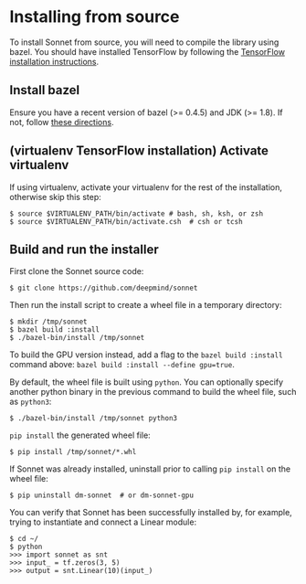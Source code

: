 # Installing from source

To install Sonnet from source, you will need to compile the library using bazel.
You should have installed TensorFlow by following the [TensorFlow installation
instructions](https://www.tensorflow.org/install/).

## Install bazel

Ensure you have a recent version of bazel (>= 0.4.5) and JDK (>= 1.8). If not,
follow [these directions](https://bazel.build/versions/master/docs/install.html).

## (virtualenv TensorFlow installation) Activate virtualenv

If using virtualenv, activate your virtualenv for the rest of the installation,
otherwise skip this step:

```shell
$ source $VIRTUALENV_PATH/bin/activate # bash, sh, ksh, or zsh
$ source $VIRTUALENV_PATH/bin/activate.csh  # csh or tcsh
```

## Build and run the installer

First clone the Sonnet source code:

```shell
$ git clone https://github.com/deepmind/sonnet
```

Then run the install script to create a wheel file in a temporary directory:

```shell
$ mkdir /tmp/sonnet
$ bazel build :install
$ ./bazel-bin/install /tmp/sonnet
```

To build the GPU version instead, add a flag to the `bazel build :install`
command above: `bazel build :install --define gpu=true`.

By default, the wheel file is built using `python`. You can optionally specify
another python binary in the previous command to build the wheel file, such as
`python3`:

```
$ ./bazel-bin/install /tmp/sonnet python3
```

`pip install` the generated wheel file:

```shell
$ pip install /tmp/sonnet/*.whl
```

If Sonnet was already installed, uninstall prior to calling `pip install` on
the wheel file:

```shell
$ pip uninstall dm-sonnet  # or dm-sonnet-gpu
```

You can verify that Sonnet has been successfully installed by, for example,
trying to instantiate and connect a Linear module:

```shell
$ cd ~/
$ python
>>> import sonnet as snt
>>> input_ = tf.zeros(3, 5)
>>> output = snt.Linear(10)(input_)
```
